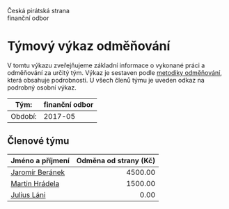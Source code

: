 Česká pirátská strana  
finanční odbor

Týmový výkaz odměňování
===========================

V tomtu výkazu zveřejňujeme základní informace o vykonané práci a odměňování
za určitý tým. Výkaz je sestaven podle [metodiky odměňování][metodika],
která obsahuje podrobnosti. U všech členů týmu je uveden odkaz na podrobný osobní výkaz.

Tým:                     | finanční odbor
-----------------------  | --------------------
Období:                  | 2017-05

Členové týmu
--------------

| Jméno a příjmení                    |   Odměna od strany (Kč) |
|:------------------------------------|------------------------:|
| [Jaromír Beránek](jaromir-beranek/) |                 4500.00 |
| [Martin Hrádela](martin-hradela/)   |                 1500.00 |
| [Julius Láni](julius-lani/)         |                    0.00 |


[metodika]: https://redmine.pirati.cz/projects/po/wiki/Odmenovani
